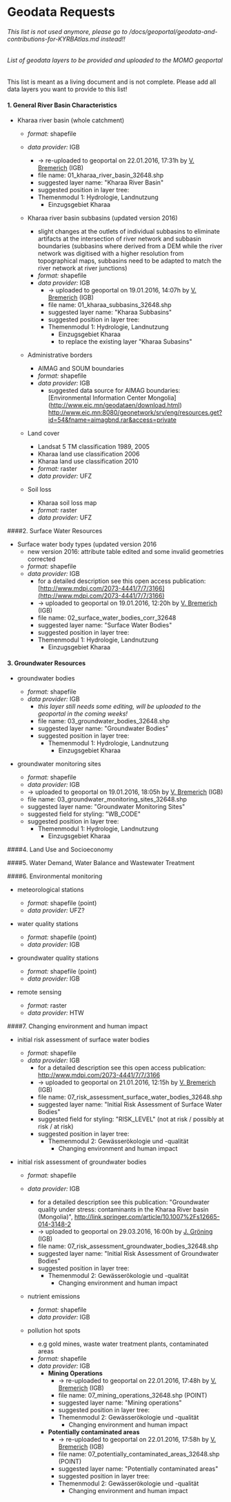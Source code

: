 
# Geodata Requests

###### This list is not used anymore, please go to /docs/geoportal/geodata-and-contributions-for-KYRBAtlas.md instead!!



###### List of geodata layers to be provided and uploaded to the MOMO geoportal
This list is meant as a living document and is not complete. Please add all data layers you want to provide to this list!


#### 1. General River Basin Characteristics
- Kharaa river basin (whole catchment)
  - *format:* shapefile
  - *data provider:* IGB
    -  -> re-uploaded to geoportal on 22.01.2016, 17:31h by [V. Bremerich](https://github.com/vanbremer) (IGB)
    -  file name: 01_kharaa_river_basin_32648.shp
    -  suggested layer name: "Kharaa River Basin"
    -  suggested position in layer tree: 
      - Themenmodul 1: Hydrologie, Landnutzung
        - Einzugsgebiet Kharaa

  - Kharaa river basin subbasins (updated version 2016)
    - slight changes at the outlets of individual subbasins to eliminate artifacts at the intersection of river network and subbasin boundaries (subbasins where derived from a DEM while the river network was digitised with a higher resolution from topographical maps, subbasins need to be adapted to match the river network at river junctions)
    - *format:* shapefile
    - *data provider:* IGB
      -  -> uploaded to geoportal on 19.01.2016, 14:07h by [V. Bremerich](https://github.com/vanbremer) (IGB)
      -  file name: 01_kharaa_subbasins_32648.shp
      -  suggested layer name: "Kharaa Subbasins"
      -  suggested position in layer tree: 
        - Themenmodul 1: Hydrologie, Landnutzung
  	      - Einzugsgebiet Kharaa
  	      - to replace the existing layer "Kharaa Subasins"
  
  - Administrative borders
    - AIMAG and SOUM boundaries
    - *format:* shapefile
    - *data provider:* IGB
      - suggested data source for AIMAG boundaries: [Environmental Information Center Mongolia] (http://www.eic.mn/geodataen/download.html) http://www.eic.mn:8080/geonetwork/srv/eng/resources.get?id=54&fname=aimagbnd.rar&access=private
  
  - Land cover
    - Landsat 5 TM classification 1989, 2005
    - Kharaa land use classification 2006
    - Kharaa land use classification 2010
    - *format:* raster
    - *data provider:* UFZ
    
  - Soil loss
    - Kharaa soil loss map
    - *format:* raster
    - *data provider:* UFZ
  
####2. Surface Water Resources
- Surface water body types (updated version 2016
  - new version 2016: attribute table edited and some invalid geometries corrected
  - *format:* shapefile
  - *data provider:* IGB
    - for a detailed description see this open access publication: [http://www.mdpi.com/2073-4441/7/7/3166](http://www.mdpi.com/2073-4441/7/7/3166)
    -  -> uploaded to geoportal on 19.01.2016, 12:20h by [V. Bremerich](https://github.com/vanbremer) (IGB)
    -  file name: 02_surface_water_bodies_corr_32648
    -  suggested layer name: "Surface Water Bodies"
    -  suggested position in layer tree: 
      - Themenmodul 1: Hydrologie, Landnutzung
        - Einzugsgebiet Kharaa

#### 3. Groundwater Resources

- groundwater bodies
  - *format:* shapefile
  - *data provider:* IGB
    - *this layer still needs some editing, will be uploaded to the geoportal in the coming weeks!*
    - file name: 03_groundwater_bodies_32648.shp
    - suggested layer name: "Groundwater Bodies"
    - suggested position in layer tree: 
      - Themenmodul 1: Hydrologie, Landnutzung
        - Einzugsgebiet Kharaa

- groundwater monitoring sites
  - *format:* shapefile
  - *data provider:* IGB
  -  -> uploaded to geoportal on 19.01.2016, 18:05h by [V. Bremerich](https://github.com/vanbremer) (IGB)
    - file name: 03_groundwater_monitoring_sites_32648.shp
    - suggested layer name: "Groundwater Monitoring Sites"
    - suggested field for styling: "WB_CODE"
    - suggested position in layer tree: 
      - Themenmodul 1: Hydrologie, Landnutzung
        - Einzugsgebiet Kharaa

####4. Land Use and Socioeconomy

####5. Water Demand, Water Balance and Wastewater Treatment

####6. Environmental monitoring
  - meteorological stations
    - *format:* shapefile (point)
    - *data provider:* UFZ?
    
  - water quality stations
    - *format:* shapefile (point)
    - *data provider:* IGB
    
  - groundwater quality stations
    - *format:* shapefile (point)
    - *data provider:* IGB
    
  - remote sensing
    - *format:* raster
    - *data provider:* HTW

####7. Changing environment and human impact

- initial risk assessment of surface water bodies
  - *format:* shapefile
  - *data provider:* IGB
    - for a detailed description see this open access publication: http://www.mdpi.com/2073-4441/7/7/3166
    -  -> uploaded to geoportal on 21.01.2016, 12:15h by [V. Bremerich](https://github.com/vanbremer) (IGB)
    - file name: 07_risk_assessment_surface_water_bodies_32648.shp
    - suggested layer name: "Initial Risk Assessment of Surface Water Bodies"
    - suggested field for styling: "RISK_LEVEL" (not at risk / possibly at risk / at risk) 
    - suggested position in layer tree: 
      - Themenmodul 2: Gewässerökologie und -qualität
        - Changing environment and human impact

- initial risk assessment of groundwater bodies
  - *format:* shapefile
  - *data provider:* IGB
    - for a detailed description see this publication: "Groundwater quality under stress: contaminants in the Kharaa River basin (Mongolia)", http://link.springer.com/article/10.1007%2Fs12665-014-3148-2
    - -> uploaded to geoportal on 29.03.2016, 16:00h by [J. Gröning](https://github.com/JonasGroening) (IGB)
    - file name: 07_risk_assessment_groundwater_bodies_32648.shp
    - suggested layer name: "Initial Risk Assessment of Groundwater Bodies"
    - suggested position in layer tree: 
      - Themenmodul 2: Gewässerökologie und -qualität
        - Changing environment and human impact

  - nutrient emissions
    - *format:* shapefile
    - *data provider:* IGB
    
  - pollution hot spots
    - e.g gold mines, waste water treatment plants, contaminated areas
    - *format:* shapefile
    - *data provider:* IGB
      - **Mining Operations**
        -  -> re-uploaded to geoportal on 22.01.2016, 17:48h by [V. Bremerich](https://github.com/vanbremer) (IGB)
        -  file name: 07_mining_operations_32648.shp (POINT)
        -  suggested layer name: "Mining operations"
        -  suggested position in layer tree: 
          - Themenmodul 2: Gewässerökologie und -qualität
    	      - Changing environment and human impact
      - **Potentially contaminated areas**
        -  -> re-uploaded to geoportal on 22.01.2016, 17:58h by [V. Bremerich](https://github.com/vanbremer) (IGB)
        -  file name: 07_potentially_contaminated_areas_32648.shp (POINT)
        -  suggested layer name: "Potentially contaminated areas"
        -  suggested position in layer tree: 
          - Themenmodul 2: Gewässerökologie und -qualität
    	      - Changing environment and human impact
